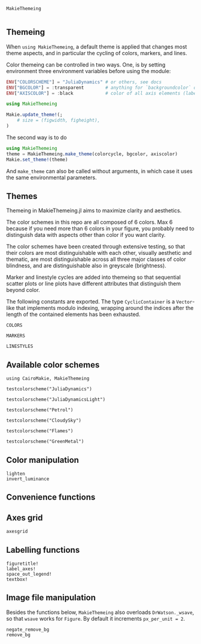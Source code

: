 ```@docs
MakieThemeing
```

```@index
```

## Themeing

When `using MakieThemeing`, a default theme is applied that changes
most theme aspects, and in particular the cycling of colors, markers, and lines.

Color themeing can be controlled in two ways. One, is by setting environment
three environment variables before using the module:

```julia
ENV["COLORSCHEME"] = "JuliaDynamics" # or others, see docs
ENV["BGCOLOR"] = :transparent        # anything for `backgroundcolor` of Makie
ENV["AXISCOLOR"] = :black            # color of all axis elements (labels, spines, ticks)

using MakieThemeing

Makie.update_theme!(;
    # size = (figwidth, figheight),
)
```

The second way is to do
```julia
using MakieThemeing
theme = MakieThemeing.make_theme(colorcycle, bgcolor, axiscolor)
Makie.set_theme!(theme)
```

And `make_theme` can also be called without arguments, in which case it
uses the same environmental parameters.

## Themes

Themeing in MakieThemeing.jl aims to maximize clarity and aesthetics.

The color schemes in this repo are all composed of 6 colors. Max 6 because if you need more than 6 colors in your figure, you probably need to distinguish data with aspects other than color if you want clarity.

The color schemes have been created through extensive testing, so that their colors are most distinguishable with each other,
visually aesthetic and thematic, are most distinguishable across all three major classes
of color blindness, and are distinguishable also in greyscale (brightness).

Marker and linestyle cycles are added into themeing so that sequential scatter plots
or line plots have different attributes that distinguish them beyond color.

The following constants are exported. The type `CyclicContainer` is a `Vector`-like that implements modulo indexing, wrapping around the indices after the length of the contained elements has been exhausted.

```@example MAIN
COLORS
```

```@example MAIN
MARKERS
```

```@example MAIN
LINESTYLES
```

## Available color schemes

```@example MAIN
using CairoMakie, MakieThemeing

testcolorscheme("JuliaDynamics")
```

```@example MAIN
testcolorscheme("JuliaDynamicsLight")
```

```@example MAIN
testcolorscheme("Petrol")
```

```@example MAIN
testcolorscheme("CloudySky")
```

```@example MAIN
testcolorscheme("Flames")
```

```@example MAIN
testcolorscheme("GreenMetal")
```

## Color manipulation

```@docs
lighten
invert_luminance
```

## Convenience functions

## Axes grid

```@docs
axesgrid
```

## Labelling functions

```@docs
figuretitle!
label_axes!
space_out_legend!
textbox!
```

## Image file manipulation

Besides the functions below, `MakieThemeing` also overloads `DrWatson._wsave`,
so that `wsave` works for `Figure`. By default it increments `px_per_unit = 2`.

```@docs
negate_remove_bg
remove_bg
```